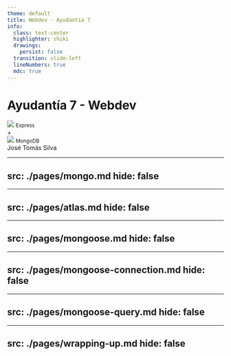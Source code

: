 ```yaml
---
theme: default
title: Webdev - Ayudantia 7
info:
  class: text-center
  highlighter: shiki
  drawings:
    persist: false
  transition: slide-left
  lineNumbers: true
  mdc: true
---
```


<div class="text-cente flex flex-col items-center justify-center h-full">

# Ayudantía 7 - Webdev

<div class="flex gap-4 items-center justify-center">
<div>
<img src="https://cdn.icon-icons.com/icons2/2699/PNG/512/expressjs_logo_icon_169185.png" class="w-36 p-6 bg-white/90 mt-10 rounded-md object-contain"/>
<small>Express</small>
</div>
<span class="block h-fit">+</span>
<div>
<img src="https://upload.wikimedia.org/wikipedia/commons/thumb/9/93/MongoDB_Logo.svg/2560px-MongoDB_Logo.svg.png" class="size-36 p-6 bg-white/90 mt-10 rounded-md object-contain"/>
<small>MongoDB</small>

</div>

</div>
<span class=" text-xs absolute bottom-4 right-10">José Tomás Silva</span>
</div>

---
src: ./pages/mongo.md
hide: false
---

---
src: ./pages/atlas.md
hide: false
---
---
src: ./pages/mongoose.md
hide: false
---
---
src: ./pages/mongoose-connection.md
hide: false
---
---
src: ./pages/mongoose-query.md
hide: false
---
---
src: ./pages/wrapping-up.md
hide: false
---